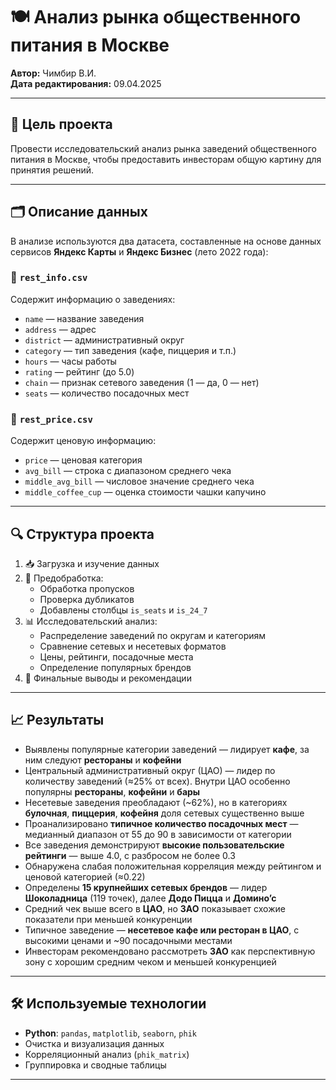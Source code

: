 # 🍽️ Анализ рынка общественного питания в Москве

**Автор:** Чимбир В.И.  
**Дата редактирования:** 09.04.2025

---

## 🎯 Цель проекта

Провести исследовательский анализ рынка заведений общественного питания в Москве, чтобы предоставить инвесторам общую картину для принятия решений.

---

## 🗂️ Описание данных

В анализе используются два датасета, составленные на основе данных сервисов **Яндекс Карты** и **Яндекс Бизнес** (лето 2022 года):

### 📄 `rest_info.csv`
Содержит информацию о заведениях:

- `name` — название заведения  
- `address` — адрес  
- `district` — административный округ  
- `category` — тип заведения (кафе, пиццерия и т.п.)  
- `hours` — часы работы  
- `rating` — рейтинг (до 5.0)  
- `chain` — признак сетевого заведения (1 — да, 0 — нет)  
- `seats` — количество посадочных мест

### 📄 `rest_price.csv`
Содержит ценовую информацию:

- `price` — ценовая категория  
- `avg_bill` — строка с диапазоном среднего чека  
- `middle_avg_bill` — числовое значение среднего чека  
- `middle_coffee_cup` — оценка стоимости чашки капучино

---

## 🔍 Структура проекта

1. 📥 Загрузка и изучение данных
2. 🧹 Предобработка:
   - Обработка пропусков
   - Проверка дубликатов
   - Добавлены столбцы `is_seats` и `is_24_7`
3. 📊 Исследовательский анализ:
   - Распределение заведений по округам и категориям
   - Сравнение сетевых и несетевых форматов
   - Цены, рейтинги, посадочные места
   - Определение популярных брендов
4. 📌 Финальные выводы и рекомендации

---

## 📈 Результаты

- Выявлены популярные категории заведений — лидирует **кафе**, за ним следуют **рестораны** и **кофейни**
- Центральный административный округ (ЦАО) — лидер по количеству заведений (≈25% от всех). Внутри ЦАО особенно популярны **рестораны**, **кофейни** и **бары**
- Несетевые заведения преобладают (~62%), но в категориях **булочная**, **пиццерия**, **кофейня** доля сетевых существенно выше
- Проанализировано **типичное количество посадочных мест** — медианный диапазон от 55 до 90 в зависимости от категории
- Все заведения демонстрируют **высокие пользовательские рейтинги** — выше 4.0, с разбросом не более 0.3
- Обнаружена слабая положительная корреляция между рейтингом и ценовой категорией (≈0.22)
- Определены **15 крупнейших сетевых брендов** — лидер **Шоколадница** (119 точек), далее **Додо Пицца** и **Домино’с**
- Средний чек выше всего в **ЦАО**, но **ЗАО** показывает схожие показатели при меньшей конкуренции
- Типичное заведение — **несетевое кафе или ресторан в ЦАО**, с высокими ценами и ~90 посадочными местами
- Инвесторам рекомендовано рассмотреть **ЗАО** как перспективную зону с хорошим средним чеком и меньшей конкуренцией

---

## 🛠️ Используемые технологии

- **Python**: `pandas`, `matplotlib`, `seaborn`, `phik`
- Очистка и визуализация данных
- Корреляционный анализ (`phik_matrix`)
- Группировка и сводные таблицы

---

